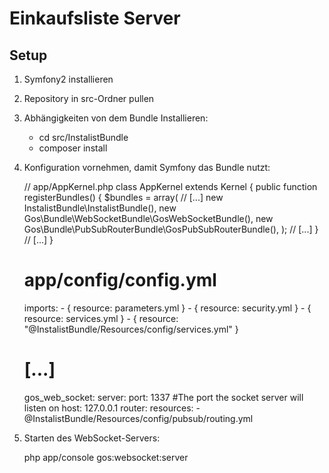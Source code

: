  
# Einkaufsliste Server

## Setup
1. Symfony2 installieren
2. Repository in src-Ordner pullen
3. Abhängigkeiten von dem Bundle Installieren:
   - cd src/InstalistBundle
   - composer install
4. Konfiguration vornehmen, damit Symfony das Bundle nutzt:

    // app/AppKernel.php
    class AppKernel extends Kernel
    {
        public function registerBundles()
        {
            $bundles = array(
                // [...]
                new InstalistBundle\InstalistBundle(),
                new Gos\Bundle\WebSocketBundle\GosWebSocketBundle(),
                new Gos\Bundle\PubSubRouterBundle\GosPubSubRouterBundle(),
            );
            // [...]
        }
        // [...]
    }

    # app/config/config.yml
    imports:
        - { resource: parameters.yml }
        - { resource: security.yml }
        - { resource: services.yml }
        - { resource: "@InstalistBundle/Resources/config/services.yml" }
    # [...]
    gos_web_socket:
        server:
            port: 1337       #The port the socket server will listen on
            host: 127.0.0.1
            router:
                resources:
                    - @InstalistBundle/Resources/config/pubsub/routing.yml
                    
5. Starten des WebSocket-Servers:

    php app/console gos:websocket:server